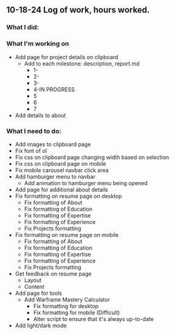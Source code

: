 ## 10-18-24 Log of work,  hours worked.

### What I did: 



### What I'm working on

* Add page for project details on clipboard
    * Add to each milestone: description, report.md
        * 1-
        * 2-
        * 3-
        * 4-IN PROGRESS
        * 5
        * 6
        * 7
* Add details to about



### What I need to do:

* Add images to clipboard page
* Fix font of ol
* Fix css on clipboard page changing width based on selection
* Fix css on clipboard page on mobile
* Fix mobile carousel navbar click area
* Add hamburger menu to navbar
    * Add animation to hamburger menu being opened
* Add page for additional about details
* Fix formatting on resume page on desktop
    * Fix formatting of About
    * Fix formatting of Education
    * Fix formatting of Expertise
    * Fix formatting of Experience
    * Fix Projects formatting
* Fix formatting on resume page on mobile
    * Fix formatting of About
    * Fix formatting of Education
    * Fix formatting of Expertise
    * Fix formatting of Experience
    * Fix Projects formatting
* Get feedback on resume page
    * Layout
    * Content
* Add page for tools
    * Add Warframe Mastery Calculator
        * Fix formatting for desktop
        * Fix formatting for mobile (Difficult)
        * Alter script to ensure that it's always up-to-date
* Add light/dark mode
